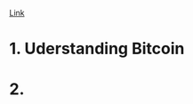 [Link](https://bitcoinsv.academy/lesson/2/understanding-bitcoin/understanding-bitcoin-assessment-no-2)

# 1. Uderstanding Bitcoin
# 2. 
